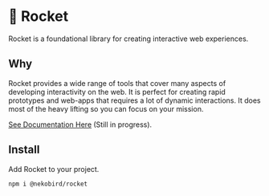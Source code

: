 # 🚀 Rocket 

Rocket is a foundational library for creating interactive web experiences.

## Why

Rocket provides a wide range of tools that cover many aspects of developing interactivity on the web. It is perfect for creating rapid prototypes and web-apps that requires a lot of dynamic interactions. It does most of the heavy lifting so you can focus on your mission.

[See Documentation Here](./documentation/index.md) (Still in progress).

## Install

Add Rocket to your project.

```
npm i @nekobird/rocket
```